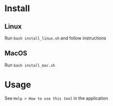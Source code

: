 # Install 

## Linux

Run `bash install_linux.sh` and follow instructions    

## MacOS 

Run `bash install_mac.sh`

# Usage

See `Help > How to use this tool` in the application 
